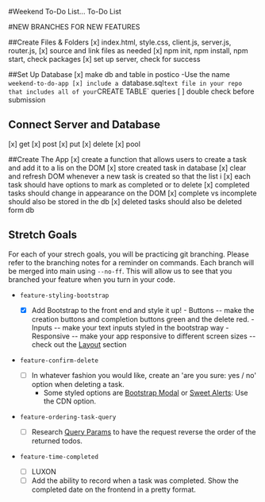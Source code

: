 #Weekend To-Do List... To-Do List

#NEW BRANCHES FOR NEW FEATURES

##Create Files & Folders
[x] index.html, style.css, client.js, server.js, router.js, 
[x] source and link files as needed 
[x] npm init, npm install, npm start, check packages
[x] set up server, check for success

##Set Up Database
[x] make db and table in postico -Use the name `weekend-to-do-app
[x] include a `database.sql` text file in your repo that includes all of your `CREATE TABLE` queries
[ ] double check before submission

## Connect Server and Database
[x] get
[x] post
[x] put
[x] delete
[x] pool

##Create The App
[x] create a function that allows users to create a task and add it to a lis on the DOM
    [x] store created task in database
    [x] clear and refresh DOM whenever a new task is created so that the list i
[x] each task should have options to mark as completed or to delete 
    [x] completed tasks should change in appearance on the DOM
    [x] complete vs incomplete should also be stored in the db
    [x] deleted tasks should also be deleted form db

## Stretch Goals

For each of your strech goals, you will be practicing git branching. Please refer to the branching notes for a reminder on commands. Each branch will be merged into main using `--no-ff`. This will allow us to see that you branched your feature when you turn in your code.

- `feature-styling-bootstrap` 

    - [x]  Add Bootstrap to the front end and style it up!
      -  Buttons -- make the creation buttons and completion buttons green and the delete red.
      -  Inputs -- make your text inputs styled in the bootstrap way
      -  Responsive -- make your app responsive to different screen sizes -- check out the [Layout](https://getbootstrap.com/docs/4.1/layout/overview/) section

- `feature-confirm-delete`

    - [ ]  In whatever fashion you would like, create an 'are you sure: yes / no' option when deleting a task.
        - Some styled options are [Bootstrap Modal](https://getbootstrap.com/docs/4.0/components/modal/) or [Sweet Alerts](https://sweetalert.js.org/guides/): Use the CDN option.

- `feature-ordering-task-query` 

    - [ ]  Research [Query Params](https://expressjs.com/en/api.html#req.query) to have the request reverse the order of the returned todos. 
    
- `feature-time-completed` 
    - [ ]  LUXON
    - [ ]  Add the ability to record when a task was completed. Show the completed date on the frontend in a pretty format.